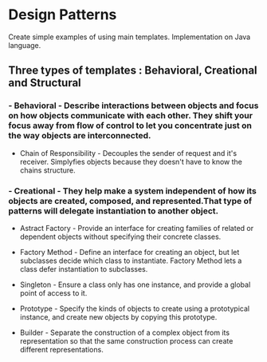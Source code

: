 # Design Patterns

Create simple examples of using main templates. Implementation on Java language.

## Three types of templates : Behavioral, Creational and Structural

### - Behavioral - Describe interactions between objects and focus on how objects communicate with each other. They shift your focus away from flow of control to let you concentrate just on the way objects are interconnected.

* Chain of Responsibility - Decouples the sender of request and it's receiver. Simplyfies objects because they doesn't  have to know the chains structure.

### - Creational - They help make a system independent of how its objects are created, composed, and represented.That type of patterns will delegate instantiation to another object.

* Astract Factory - Provide an interface for creating families of related or dependent objects without
specifying their concrete classes.

* Factory Method - Define an interface for creating an object, but let subclasses decide which class to
instantiate. Factory Method lets a class defer instantiation to subclasses.

* Singleton - Ensure a class only has one instance, and provide a global point of access to it.

* Prototype - Specify the kinds of objects to create using a prototypical instance, and create new
objects by copying this prototype.

* Builder - Separate the construction of a complex object from its representation so that the same
construction process can create different representations.
